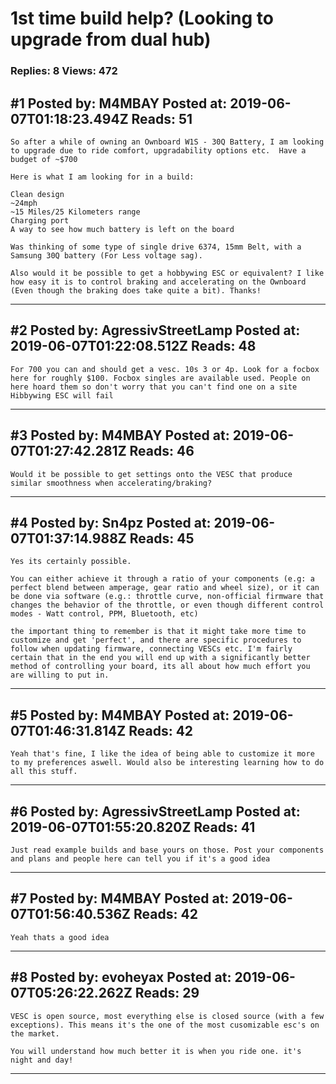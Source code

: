 # 1st time build help? (Looking to upgrade from dual hub)

### Replies: 8 Views: 472

## \#1 Posted by: M4MBAY Posted at: 2019-06-07T01:18:23.494Z Reads: 51

```
So after a while of owning an Ownboard W1S - 30Q Battery, I am looking to upgrade due to ride comfort, upgradability options etc.  Have a budget of ~$700

Here is what I am looking for in a build:

Clean design 
~24mph
~15 Miles/25 Kilometers range
Charging port
A way to see how much battery is left on the board

Was thinking of some type of single drive 6374, 15mm Belt, with a Samsung 30Q battery (For Less voltage sag). 

Also would it be possible to get a hobbywing ESC or equivalent? I like how easy it is to control braking and accelerating on the Ownboard (Even though the braking does take quite a bit). Thanks!
```

---
## \#2 Posted by: AgressivStreetLamp Posted at: 2019-06-07T01:22:08.512Z Reads: 48

```
For 700 you can and should get a vesc. 10s 3 or 4p. Look for a focbox here for roughly $100. Focbox singles are available used. People on here hoard them so don't worry that you can't find one on a site
Hibbywing ESC will fail
```

---
## \#3 Posted by: M4MBAY Posted at: 2019-06-07T01:27:42.281Z Reads: 46

```
Would it be possible to get settings onto the VESC that produce similar smoothness when accelerating/braking?
```

---
## \#4 Posted by: Sn4pz Posted at: 2019-06-07T01:37:14.988Z Reads: 45

```
Yes its certainly possible.

You can either achieve it through a ratio of your components (e.g: a perfect blend between amperage, gear ratio and wheel size), or it can be done via software (e.g.: throttle curve, non-official firmware that changes the behavior of the throttle, or even though different control modes - Watt control, PPM, Bluetooth, etc)

the important thing to remember is that it might take more time to customize and get 'perfect', and there are specific procedures to follow when updating firmware, connecting VESCs etc. I'm fairly certain that in the end you will end up with a significantly better method of controlling your board, its all about how much effort you are willing to put in.
```

---
## \#5 Posted by: M4MBAY Posted at: 2019-06-07T01:46:31.814Z Reads: 42

```
Yeah that's fine, I like the idea of being able to customize it more to my preferences aswell. Would also be interesting learning how to do all this stuff.
```

---
## \#6 Posted by: AgressivStreetLamp Posted at: 2019-06-07T01:55:20.820Z Reads: 41

```
Just read example builds and base yours on those. Post your components and plans and people here can tell you if it's a good idea
```

---
## \#7 Posted by: M4MBAY Posted at: 2019-06-07T01:56:40.536Z Reads: 42

```
Yeah thats a good idea
```

---
## \#8 Posted by: evoheyax Posted at: 2019-06-07T05:26:22.262Z Reads: 29

```
VESC is open source, most everything else is closed source (with a few exceptions). This means it's the one of the most cusomizable esc's on the market.

You will understand how much better it is when you ride one. it's night and day!
```

---
